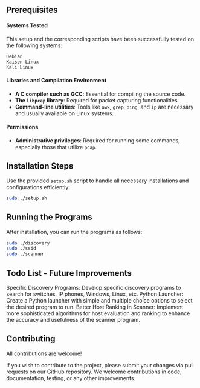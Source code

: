 ## Prerequisites

#### Systems Tested

This setup and the corresponding scripts have been successfully tested on the following systems:

    Debian
    Kaisen Linux
    Kali Linux
    
#### Libraries and Compilation Environment

- **A C compiler such as GCC**: Essential for compiling the source code.
- **The `libpcap` library**: Required for packet capturing functionalities.
- **Command-line utilities**: Tools like `awk`, `grep`, `ping`, and `ip` are necessary and usually available on Linux systems.

#### Permissions

- **Administrative privileges**: Required for running some commands, especially those that utilize `pcap`.

## Installation Steps

Use the provided `setup.sh` script to handle all necessary installations and configurations efficiently:

```bash
sudo ./setup.sh
```
## Running the Programs

After installation, you can run the programs as follows:

```bash
sudo ./discovery
sudo ./ssid
sudo ./scanner
```
## Todo List - Future Improvements

Specific Discovery Programs: Develop specific discovery programs to search for switches, IP phones, Windows, Linux, etc.
Python Launcher: Create a Python launcher with simple and multiple choice options to select the desired program to run.
Better Host Ranking in Scanner: Implement more sophisticated algorithms for host evaluation and ranking to enhance the accuracy and usefulness of the scanner program.

## Contributing

All contributions are welcome! 

If you wish to contribute to the project, please submit your changes via pull requests on our GitHub repository.
We welcome contributions in code, documentation, testing, or any other improvements.

